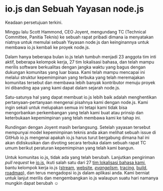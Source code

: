 # io.js dan Sebuah Yayasan node.js
Keadaan persetujuan terkini.

Minggu lalu Scott Hammond, CEO Joyent, mengundang TC (Technical Committee, Panitia Teknis) ke sebuah rapat pribadi dimana ia menyatakan niatnya untuk memulai sebuah Yayasan node.js dan keinginannya untuk membawa io.js kembali ke proyek node.js.

Dalam hanya beberapa bulan io.js telah tumbuh menjadi 23 anggota tim inti aktif, beberapa kelompok kerja, 27 tim lokalisasi bahasa, dan telah mampu merilis software berkualitas dengan jangka waktu yang bagus dengan dukungan komunitas yang luar biasa. Kami telah mampu mencapai ini melalui struktur kepemimpinan yang terbuka yang telah meremajakan komunitas tersebut dan membawa lebih banyak kontributor menuju proyek ini dibanding apa yang kami dapat dalam sejarah node.js.

Satu-satunya hal yang dapat membuat io.js lebih baik adalah menghentikan pertanyaan-pertanyaan mengenai pisahnya kami dengan node.js. Kami ingin sekali untuk melupakan semua ini tetapi kami tidak bisa mengorbankan perkembangan yang telah kami buat atau prinsip dan keterbukaan kepemimpinan yang telah membawa kami ke tahap ini.

Rundingan dengan Joyent masih berlangsung. Setelah yayasan tersebut mempunyai model kepemimpinan teknis anda akan melihat sebuah issue di GitHub io.js mengenai apakah io.js harus turut bergabung dimana hal ini akan didiskusikan dan divoting secara terbuka dalam sebuah rapat TC umum berikut peraturan kepemimpinan yang telah kami bangun.

Untuk komunitas io.js, tidak ada yang telah berubah. Lanjutkan pengiriman *pull request* ke [io.js](https://github.com/iojs/io.js), ikuti salah satu dari 27 [tim lokalisasi bahasa kami](https://github.com/iojs/website/issues/125), bantu kelompok kerja io.js ([stream](https://github.com/iojs/readable-stream), [website](https://github.com/iojs/website), [*evangelism*](https://github.com/iojs/website/labels/evangelism), [tracing](https://github.com/iojs/tracing-wg), [build](https://github.com/iojs/build), [roadmap](https://github.com/iojs/roadmap)), dan terus mengadopsi io.js dalam aplikasi anda. Kami berniat untuk lanjut merilis dan mengembangkan io.js walaupun suatu hari namanya mungkin dapat berubah ☺
